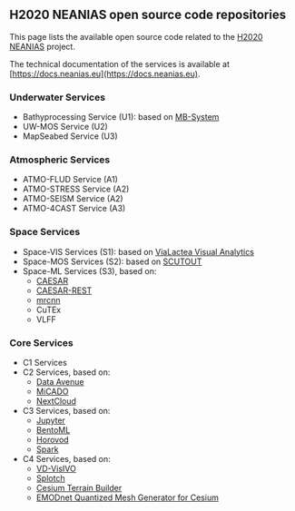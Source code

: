 ## H2020 NEANIAS open source code repositories

This page lists the available open source code related to the [H2020 NEANIAS](https://www.neanias.eu) project.

The technical documentation of the services is available at [https://docs.neanias.eu](https://docs.neanias.eu).

### Underwater Services

- Bathyprocessing Service (U1): based on [MB-System](https://github.com/dwcaress/MB-System/)
- UW-MOS Service (U2) 
- MapSeabed Service (U3)

### Atmospheric Services

- ATMO-FLUD Service (A1)
- ATMO-STRESS Service (A2)
- ATMO-SEISM Service (A2)
- ATMO-4CAST Service (A3)

### Space Services

- Space-VIS Services (S1): based on [ViaLactea Visual Analytics](https://github.com/NEANIAS-Space/ViaLacteaVisualAnalytics)
- Space-MOS Services (S2): based on [SCUTOUT](https://github.com/SKA-INAF/scutout)
- Space-ML Services (S3), based on:
  - [CAESAR](https://github.com/SKA-INAF/caesar)
  - [CAESAR-REST](https://github.com/SKA-INAF/caesar-rest)
  - [mrcnn](https://github.com/SKA-INAF/mrcnn)
  - CuTEx
  - VLFF

### Core Services

- C1 Services
- C2 Services, based on:
  - [Data Avenue](https://github.com/SZTAKI-LPDS/data-avenue)
  - [MiCADO](https://github.com/micado-scale)
  - [NextCloud](https://github.com/nextcloud/server)
- C3 Services, based on:
  - [Jupyter](https://github.com/jupyter/notebook/)
  - [BentoML](https://github.com/bentoml/BentoML)
  - [Horovod](https://github.com/horovod/horovod)
  - [Spark](https://github.com/apache/spark)
- C4 Services, based on:
  - [VD-VisIVO](https://github.com/inaf-oact-VisIVO/VisIVOServer)
  - [Splotch](https://github.com/splotchviz/splotch)
  - [Cesium Terrain Builder](https://github.com/geo-data/cesium-terrain-builder)
  - [EMODnet Quantized Mesh Generator for Cesium](https://github.com/coronis-computing/emodnet_qmgc)

